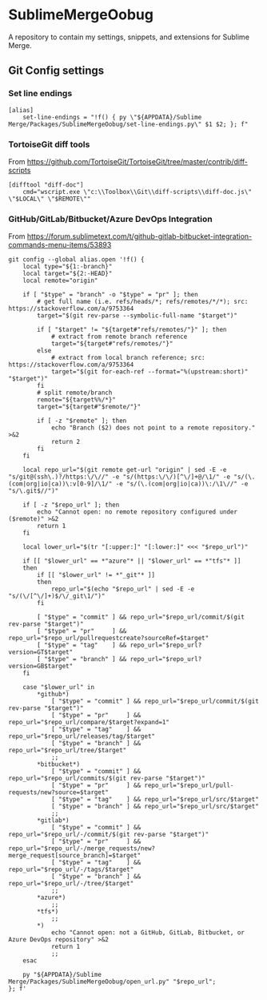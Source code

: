 # SublimeMergeOobug

A repository to contain my settings, snippets, and extensions for Sublime Merge.

## Git Config settings

### Set line endings
    [alias]
        set-line-endings = "!f() { py \"${APPDATA}/Sublime Merge/Packages/SublimeMergeOobug/set-line-endings.py\" $1 $2; }; f"

### TortoiseGit diff tools

From https://github.com/TortoiseGit/TortoiseGit/tree/master/contrib/diff-scripts

    [difftool "diff-doc"]
        cmd="wscript.exe \"c:\\Toolbox\\Git\\diff-scripts\\diff-doc.js\" \"$LOCAL\" \"$REMOTE\""

### GitHub/GitLab/Bitbucket/Azure DevOps Integration

From https://forum.sublimetext.com/t/github-gitlab-bitbucket-integration-commands-menu-items/53893

    git config --global alias.open '!f() {
        local type="${1:-branch}"
        local target="${2:-HEAD}"
        local remote="origin"
        
        if [ "$type" = "branch" -o "$type" = "pr" ]; then
            # get full name (i.e. refs/heads/*; refs/remotes/*/*); src: https://stackoverflow.com/a/9753364
            target="$(git rev-parse --symbolic-full-name "$target")"
            
            if [ "$target" != "${target#"refs/remotes/"}" ]; then
                # extract from remote branch reference
                target="${target#"refs/remotes/"}"
            else
                # extract from local branch reference; src: https://stackoverflow.com/a/9753364
                target="$(git for-each-ref --format="%(upstream:short)" "$target")"
            fi
            # split remote/branch
            remote="${target%%/*}"
            target="${target#"$remote/"}"
            
            if [ -z "$remote" ]; then
                echo "Branch ($2) does not point to a remote repository." >&2
                return 2
            fi
        fi
        
        local repo_url="$(git remote get-url "origin" | sed -E -e "s/git@(ssh\.)?/https:\/\//" -e "s/(https:\/\/)[^\/]+@/\1/" -e "s/(\.(com|org|io|ca))\:v[0-9]/\1/" -e "s/(\.(com|org|io|ca))\:/\1\//" -e "s/\.git$//")"
        
        if [ -z "$repo_url" ]; then
            echo "Cannot open: no remote repository configured under ($remote)" >&2
            return 1
        fi
        
        local lower_url="$(tr "[:upper:]" "[:lower:]" <<< "$repo_url")"
        
        if [[ "$lower_url" == *"azure"* || "$lower_url" == *"tfs"* ]]
        then
            if [[ "$lower_url" != *"_git"* ]]
            then
                repo_url="$(echo "$repo_url" | sed -E -e "s/(\/[^\/]+)$/\/_git\1/")"
            fi
            
            [ "$type" = "commit" ] && repo_url="$repo_url/commit/$(git rev-parse "$target")"
            [ "$type" = "pr"     ] && repo_url="$repo_url/pullrequestcreate?sourceRef=$target"
            [ "$type" = "tag"    ] && repo_url="$repo_url?version=GT$target"
            [ "$type" = "branch" ] && repo_url="$repo_url?version=GB$target"
        fi
        
        case "$lower_url" in
            *github*)
                [ "$type" = "commit" ] && repo_url="$repo_url/commit/$(git rev-parse "$target")"
                [ "$type" = "pr"     ] && repo_url="$repo_url/compare/$target?expand=1"
                [ "$type" = "tag"    ] && repo_url="$repo_url/releases/tag/$target"
                [ "$type" = "branch" ] && repo_url="$repo_url/tree/$target"
                ;;
            *bitbucket*)
                [ "$type" = "commit" ] && repo_url="$repo_url/commits/$(git rev-parse "$target")"
                [ "$type" = "pr"     ] && repo_url="$repo_url/pull-requests/new?source=$target"
                [ "$type" = "tag"    ] && repo_url="$repo_url/src/$target"
                [ "$type" = "branch" ] && repo_url="$repo_url/src/$target"
                ;;
            *gitlab*)
                [ "$type" = "commit" ] && repo_url="$repo_url/-/commit/$(git rev-parse "$target")"
                [ "$type" = "pr"     ] && repo_url="$repo_url/-/merge_requests/new?merge_request[source_branch]=$target"
                [ "$type" = "tag"    ] && repo_url="$repo_url/-/tags/$target"
                [ "$type" = "branch" ] && repo_url="$repo_url/-/tree/$target"
                ;;
            *azure*)
                ;;
            *tfs*)
                ;;
            *)
                echo "Cannot open: not a GitHub, GitLab, Bitbucket, or Azure DevOps repository" >&2
                return 1
                ;;
        esac
        
        py "${APPDATA}/Sublime Merge/Packages/SublimeMergeOobug/open_url.py" "$repo_url";
    }; f'
